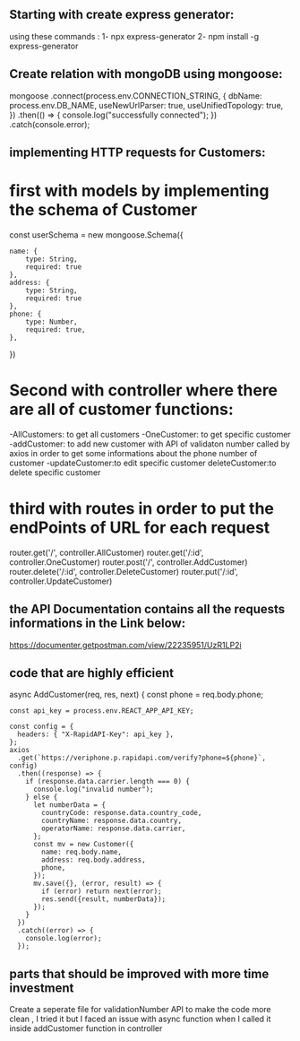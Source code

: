 ## Starting with create express generator:
using these commands : 1- npx express-generator 2- npm install -g express-generator

## Create relation with mongoDB using mongoose:
mongoose
  .connect(process.env.CONNECTION_STRING, {
    dbName: process.env.DB_NAME,
    useNewUrlParser: true,
    useUnifiedTopology: true,
  })
  .then(() => {
    console.log("successfully connected");
  })
  .catch(console.error);

## implementing HTTP requests for Customers:
# first with models by implementing the schema of Customer
const userSchema = new mongoose.Schema({

    name: {
        type: String,
        required: true
    },
    address: {
        type: String,
        required: true
    },
    phone: {
        type: Number,
        required: true,
    },

})

# Second with controller where there are all of customer functions:
-AllCustomers: to get all customers
-OneCustomer: to get specific customer
-addCustomer: to add new customer with API of validaton number called by axios in order to get some informations about the phone number of customer
-updateCustomer:to edit specific customer
deleteCustomer:to delete specific customer

# third with routes in order to put the endPoints of URL for each request
router.get('/', controller.AllCustomer)
router.get('/:id', controller.OneCustomer)
router.post('/', controller.AddCustomer)
router.delete('/:id', controller.DeleteCustomer)
router.put('/:id', controller.UpdateCustomer)

## the API Documentation contains all the requests informations in the Link below:
https://documenter.getpostman.com/view/22235951/UzR1LP2i

## code that are highly efficient
async AddCustomer(req, res, next) {
    const phone = req.body.phone;

    const api_key = process.env.REACT_APP_API_KEY;

    const config = {
      headers: { "X-RapidAPI-Key": api_key },
    };
    axios
      .get(`https://veriphone.p.rapidapi.com/verify?phone=${phone}`, config)
      .then((response) => {
        if (response.data.carrier.length === 0) {
          console.log("invalid number");
        } else {
          let numberData = {
            countryCode: response.data.country_code,
            countryName: response.data.country,
            operatorName: response.data.carrier,
          };
          const mv = new Customer({
            name: req.body.name,
            address: req.body.address,
            phone,
          });
          mv.save({}, (error, result) => {
            if (error) return next(error);
            res.send({result, numberData});
          });
        }
      })
      .catch((error) => {
        console.log(error);
      });

## parts that should be improved with more time investment
Create a seperate file for validationNumber API to make the code more clean , I tried it but I faced an issue with async function when I called it inside addCustomer function in controller

